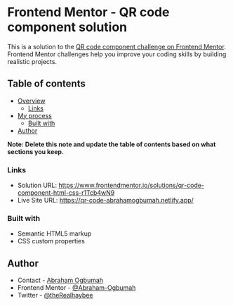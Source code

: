 # Frontend Mentor - QR code component solution

This is a solution to the [QR code component challenge on Frontend Mentor](https://www.frontendmentor.io/challenges/qr-code-component-iux_sIO_H). Frontend Mentor challenges help you improve your coding skills by building realistic projects. 

## Table of contents

- [Overview](#overview)
  - [Links](#links)
- [My process](#my-process)
  - [Built with](#built-with)
- [Author](#author)

**Note: Delete this note and update the table of contents based on what sections you keep.**

### Links

- Solution URL: https://www.frontendmentor.io/solutions/qr-code-component-html-css-r1Tcb4wN9
- Live Site URL: https://qr-code-abrahamogbumah.netlify.app/

### Built with

- Semantic HTML5 markup
- CSS custom properties

## Author

- Contact - [Abraham Ogbumah](https://digital-card-ogbumah.netlify.app/)
- Frontend Mentor - [@Abraham-Ogbumah](https://www.frontendmentor.io/profile/Abraham-Ogbumah)
- Twitter - [@theRealhaybee](https://www.twitter.com/theRealhaybee)
